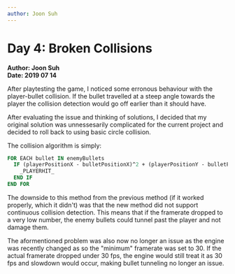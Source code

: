 ```yaml
---
author: Joon Suh
---
```

# Day 4: Broken Collisions 
**Author: Joon Suh**  
**Date: 2019 07 14**

After playtesting the game, I noticed some erronous behaviour with the player-bullet collision.  If the bullet travelled at a steep angle towards the player the collision detection would go off earlier than it should have.  

After evaluating the issue and thinking of solutions, I decided that my original solution was unnessesarily complicated for the current project and decided to roll back to using basic circle collision.

The collision algorithm is simply:
```pascal
FOR EACH bullet IN enemyBullets
  IF (playerPositionX - bulletPositionX)^2 + (playerPositionY - bulletPositionY)^2 < radius^2 
    _PLAYERHIT_
  END IF
END FOR
```

The downside to this method from the previous method (if it worked properly, which it didn't) was that the new method did not support continuous collision detection.  This means that if the framerate dropped to a very low number, the enemy bullets could tunnel past the player and not damage them.

The aformentioned problem was also now no longer an issue as the engine was recently changed as so the "minimum" framerate was set to 30.  If the actual framerate dropped under 30 fps, the engine would still treat it as 30 fps and slowdown would occur, making bullet tunneling no longer an issue.

